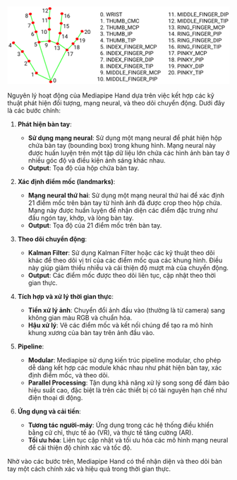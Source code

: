 ![Image](mp_hand.png)

Nguyên lý hoạt động của Mediapipe Hand dựa trên việc kết hợp các kỹ thuật phát hiện đối tượng, mạng neural, và theo dõi chuyển động. Dưới đây là các bước chính:

1. **Phát hiện bàn tay**:
   - **Sử dụng mạng neural**: Sử dụng một mạng neural để phát hiện hộp chứa bàn tay (bounding box) trong khung hình. Mạng neural này được huấn luyện trên một tập dữ liệu lớn chứa các hình ảnh bàn tay ở nhiều góc độ và điều kiện ánh sáng khác nhau.
   - **Output**: Tọa độ của hộp chứa bàn tay.

2. **Xác định điểm mốc (landmarks)**:
   - **Mạng neural thứ hai**: Sử dụng một mạng neural thứ hai để xác định 21 điểm mốc trên bàn tay từ hình ảnh đã được crop theo hộp chứa. Mạng này được huấn luyện để nhận diện các điểm đặc trưng như đầu ngón tay, khớp, và lòng bàn tay.
   - **Output**: Tọa độ của 21 điểm mốc trên bàn tay.

3. **Theo dõi chuyển động**:
   - **Kalman Filter**: Sử dụng Kalman Filter hoặc các kỹ thuật theo dõi khác để theo dõi vị trí của các điểm mốc qua các khung hình. Điều này giúp giảm thiểu nhiễu và cải thiện độ mượt mà của chuyển động.
   - **Output**: Các điểm mốc được theo dõi liên tục, cập nhật theo thời gian thực.

4. **Tích hợp và xử lý thời gian thực**:
   - **Tiền xử lý ảnh**: Chuyển đổi ảnh đầu vào (thường là từ camera) sang không gian màu RGB và chuẩn hóa.
   - **Hậu xử lý**: Vẽ các điểm mốc và kết nối chúng để tạo ra mô hình khung xương của bàn tay trên ảnh đầu vào.

5. **Pipeline**:
   - **Modular**: Mediapipe sử dụng kiến trúc pipeline modular, cho phép dễ dàng kết hợp các module khác nhau như phát hiện bàn tay, xác định điểm mốc, và theo dõi.
   - **Parallel Processing**: Tận dụng khả năng xử lý song song để đảm bảo hiệu suất cao, đặc biệt là trên các thiết bị có tài nguyên hạn chế như điện thoại di động.

6. **Ứng dụng và cải tiến**:
   - **Tương tác người-máy**: Ứng dụng trong các hệ thống điều khiển bằng cử chỉ, thực tế ảo (VR), và thực tế tăng cường (AR).
   - **Tối ưu hóa**: Liên tục cập nhật và tối ưu hóa các mô hình mạng neural để cải thiện độ chính xác và tốc độ.

Nhờ vào các bước trên, Mediapipe Hand có thể nhận diện và theo dõi bàn tay một cách chính xác và hiệu quả trong thời gian thực.
